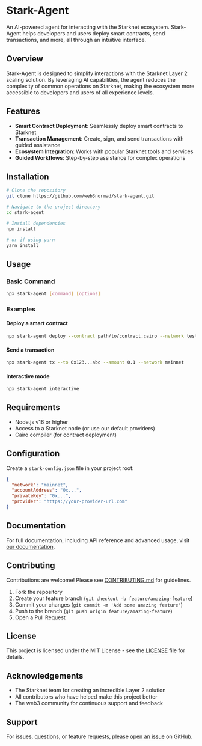 # Stark-Agent

An AI-powered agent for interacting with the Starknet ecosystem. Stark-Agent helps developers and users deploy smart contracts, send transactions, and more, all through an intuitive interface.

## Overview

Stark-Agent is designed to simplify interactions with the Starknet Layer 2 scaling solution. By leveraging AI capabilities, the agent reduces the complexity of common operations on Starknet, making the ecosystem more accessible to developers and users of all experience levels.

## Features

- **Smart Contract Deployment**: Seamlessly deploy smart contracts to Starknet
- **Transaction Management**: Create, sign, and send transactions with guided assistance
- **Ecosystem Integration**: Works with popular Starknet tools and services
- **Guided Workflows**: Step-by-step assistance for complex operations

## Installation

```bash
# Clone the repository
git clone https://github.com/web3normad/stark-agent.git

# Navigate to the project directory
cd stark-agent

# Install dependencies
npm install

# or if using yarn
yarn install
```

## Usage

### Basic Command

```bash
npx stark-agent [command] [options]
```

### Examples

#### Deploy a smart contract

```bash
npx stark-agent deploy --contract path/to/contract.cairo --network testnet
```

#### Send a transaction

```bash
npx stark-agent tx --to 0x123...abc --amount 0.1 --network mainnet
```

#### Interactive mode

```bash
npx stark-agent interactive
```

## Requirements

- Node.js v16 or higher
- Access to a Starknet node (or use our default providers)
- Cairo compiler (for contract deployment)

## Configuration

Create a `stark-config.json` file in your project root:

```json
{
  "network": "mainnet",
  "accountAddress": "0x...",
  "privateKey": "0x...",
  "provider": "https://your-provider-url.com"
}
```

## Documentation

For full documentation, including API reference and advanced usage, visit [our documentation](https://web3normad.github.io/stark-agent/).

## Contributing

Contributions are welcome! Please see [CONTRIBUTING.md](CONTRIBUTING.md) for guidelines.

1. Fork the repository
2. Create your feature branch (`git checkout -b feature/amazing-feature`)
3. Commit your changes (`git commit -m 'Add some amazing feature'`)
4. Push to the branch (`git push origin feature/amazing-feature`)
5. Open a Pull Request

## License

This project is licensed under the MIT License - see the [LICENSE](LICENSE) file for details.

## Acknowledgements

- The Starknet team for creating an incredible Layer 2 solution
- All contributors who have helped make this project better
- The web3 community for continuous support and feedback

## Support

For issues, questions, or feature requests, please [open an issue](https://github.com/web3normad/stark-agent/issues/new) on GitHub.
